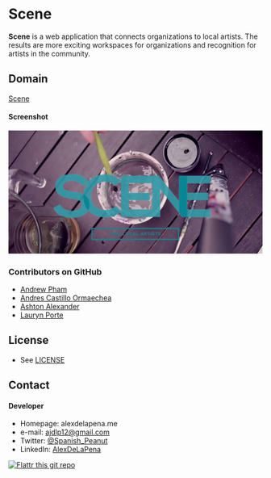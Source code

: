 Scene
======

**Scene** is a web application that connects organizations to local artists. The results are more exciting workspaces for organizations and recognition for artists in the community.

## Domain
[Scene](http://scenes.herokuapp.com)

#### Screenshot
![Scene](https://github.com/ajdlp/ajdlp.github.io/blob/master/images/Scene.png)

### Contributors on GitHub
* [Andrew Pham](https://github.com/atp1o2)
* [Andres Castillo Ormaechea](https://github.com/ormaechea)
* [Ashton Alexander](https://github.com/thrashmandicoot)
* [Lauryn Porte](https://github.com/lporte)

## License 
* See [LICENSE](https://github.com/ajdlp/Scene/blob/master/LICENSE)


## Contact
#### Developer
* Homepage: alexdelapena.me
* e-mail: ajdlp12@gmail.com
* Twitter: [@Spanish_Peanut](https://twitter.com/spanish_peanut)
* LinkedIn: [AlexDeLaPena](https://linkedin.com/in/alexdelapena)

[![Flattr this git repo](http://api.flattr.com/button/flattr-badge-large.png)](https://flattr.com/submit/auto?user_id=username&url=https://github.com/username/sw-name&title=sw-name&language=&tags=github&category=software) 
